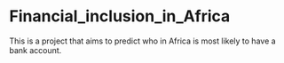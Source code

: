 # Financial_inclusion_in_Africa
This is a project that aims to predict who in Africa is most likely to have a bank account.
